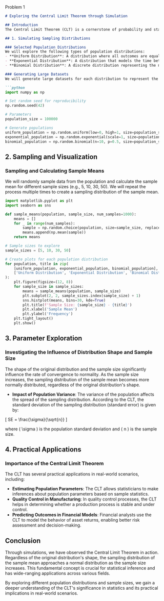  Problem 1
 ```markdown
# Exploring the Central Limit Theorem through Simulation

## Introduction
The Central Limit Theorem (CLT) is a cornerstone of probability and statistics, stating that the sampling distribution of the sample mean approaches a normal distribution as the sample size increases, regardless of the population’s original distribution. Simulations provide an intuitive and hands-on way to observe this phenomenon in action. In this document, we will simulate various population distributions, sample from them, and visualize the convergence of the sample means to a normal distribution.

## 1. Simulating Sampling Distributions

### Selected Population Distributions
We will explore the following types of population distributions:
- **Uniform Distribution**: A distribution where all outcomes are equally likely within a specified range.
- **Exponential Distribution**: A distribution that models the time between events in a Poisson process, characterized by a constant rate.
- **Binomial Distribution**: A discrete distribution representing the number of successes in a fixed number of independent Bernoulli trials.

### Generating Large Datasets
We will generate large datasets for each distribution to represent the population.

```python
import numpy as np

# Set random seed for reproducibility
np.random.seed(42)

# Parameters
population_size = 100000

# Generate populations
uniform_population = np.random.uniform(low=0, high=1, size=population_size)
exponential_population = np.random.exponential(scale=1, size=population_size)
binomial_population = np.random.binomial(n=10, p=0.5, size=population_size)
```

## 2. Sampling and Visualization

### Sampling and Calculating Sample Means
We will randomly sample data from the population and calculate the sample mean for different sample sizes (e.g., 5, 10, 30, 50). We will repeat the process multiple times to create a sampling distribution of the sample mean.

```python
import matplotlib.pyplot as plt
import seaborn as sns

def sample_means(population, sample_size, num_samples=1000):
    means = []
    for _ in range(num_samples):
        sample = np.random.choice(population, size=sample_size, replace=True)
        means.append(np.mean(sample))
    return means

# Sample sizes to explore
sample_sizes = [5, 10, 30, 50]

# Create plots for each population distribution
for population, title in zip(
    [uniform_population, exponential_population, binomial_population],
    ['Uniform Distribution', 'Exponential Distribution', 'Binomial Distribution']
):
    plt.figure(figsize=(12, 8))
    for sample_size in sample_sizes:
        means = sample_means(population, sample_size)
        plt.subplot(2, 2, sample_sizes.index(sample_size) + 1)
        sns.histplot(means, bins=30, kde=True)
        plt.title(f'Sample Size: {sample_size} - {title}')
        plt.xlabel('Sample Mean')
        plt.ylabel('Frequency')
    plt.tight_layout()
    plt.show()
```

## 3. Parameter Exploration

### Investigating the Influence of Distribution Shape and Sample Size
The shape of the original distribution and the sample size significantly influence the rate of convergence to normality. As the sample size increases, the sampling distribution of the sample mean becomes more normally distributed, regardless of the original distribution's shape.

- **Impact of Population Variance**: The variance of the population affects the spread of the sampling distribution. According to the CLT, the standard deviation of the sampling distribution (standard error) is given by:

\[
SE = \frac{\sigma}{\sqrt{n}}
\]

where \( \sigma \) is the population standard deviation and \( n \) is the sample size.

## 4. Practical Applications

### Importance of the Central Limit Theorem
The CLT has several practical applications in real-world scenarios, including:
- **Estimating Population Parameters**: The CLT allows statisticians to make inferences about population parameters based on sample statistics.
- **Quality Control in Manufacturing**: In quality control processes, the CLT helps in determining whether a production process is stable and under control.
- **Predicting Outcomes in Financial Models**: Financial analysts use the CLT to model the behavior of asset returns, enabling better risk assessment and decision-making.

## Conclusion
Through simulations, we have observed the Central Limit Theorem in action. Regardless of the original distribution's shape, the sampling distribution of the sample mean approaches a normal distribution as the sample size increases. This fundamental concept is crucial for statistical inference and has wide-ranging applications across various fields.

By exploring different population distributions and sample sizes, we gain a deeper understanding of the CLT's significance in statistics and its practical implications in real-world scenarios.


